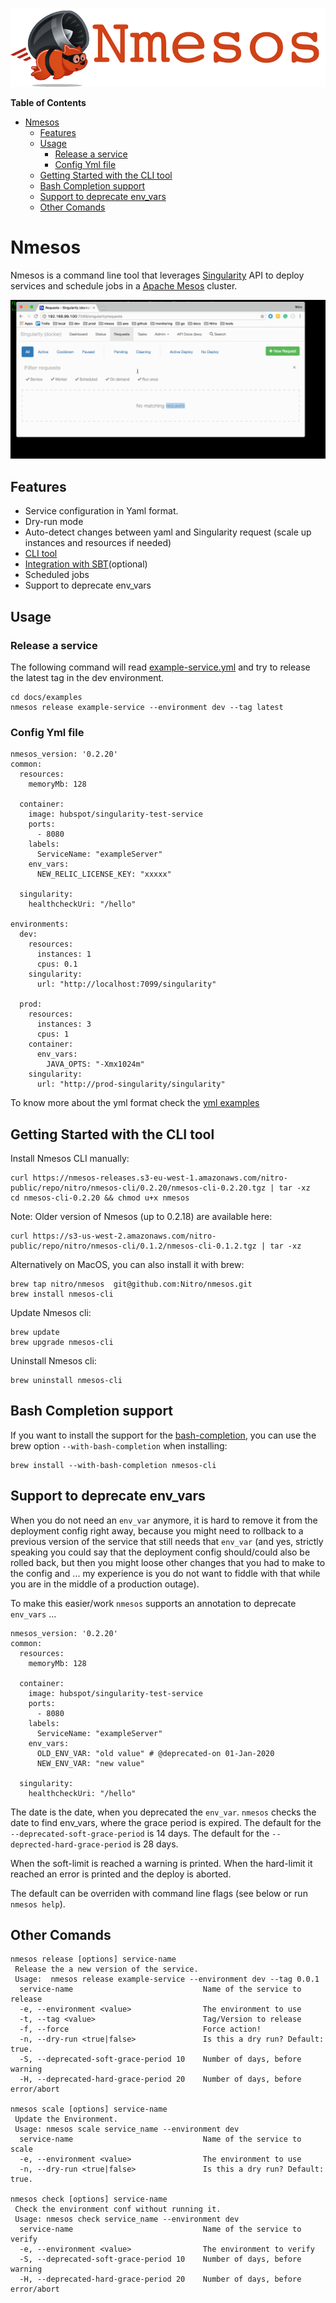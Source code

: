 ![NMesos Logo](docs/nmesos_logo.png)

<!-- markdown-toc start - Don't edit this section. Run M-x markdown-toc-refresh-toc -->
**Table of Contents**

- [Nmesos](#nmesos)
    - [Features](#features)
    - [Usage](#usage)
        - [Release a service](#release-a-service)
        - [Config Yml file](#config-yml-file)
    - [Getting Started with the CLI tool](#getting-started-with-the-cli-tool)
    - [Bash Completion support](#bash-completion-support)
    - [Support to deprecate env_vars](#support-to-deprecate-env_vars)
    - [Other Comands](#other-comands)

<!-- markdown-toc end -->

# Nmesos

Nmesos is a command line tool that leverages [Singularity](https://github.com/HubSpot/Singularity) API to deploy services and schedule jobs in a [Apache Mesos](http://mesos.apache.org/) cluster.

![Terminal output](docs/nmesos-cli-example.gif)

## Features

* Service configuration in Yaml format.
* Dry-run mode
* Auto-detect changes between yaml and Singularity request (scale up instances and resources if needed)
* [CLI tool](cli/)
* [Integration with SBT](sbt-plugin/)(optional)
* Scheduled jobs
* Support to deprecate env_vars

## Usage

### Release a service

The following command will read [example-service.yml](docs/examples/example-service.yml)
and try to release the latest tag in the dev environment.

```
cd docs/examples
nmesos release example-service --environment dev --tag latest
```

### Config Yml file

```
nmesos_version: '0.2.20'
common:
  resources:
    memoryMb: 128

  container:
    image: hubspot/singularity-test-service
    ports:
      - 8080
    labels:
      ServiceName: "exampleServer"
    env_vars:
      NEW_RELIC_LICENSE_KEY: "xxxxx"

  singularity:
    healthcheckUri: "/hello"

environments:
  dev:
    resources:
      instances: 1
      cpus: 0.1
    singularity:
      url: "http://localhost:7099/singularity"

  prod:
    resources:
      instances: 3
      cpus: 1
    container:
      env_vars:
        JAVA_OPTS: "-Xmx1024m" 
    singularity:
      url: "http://prod-singularity/singularity"
```

To know more about the yml format check the [yml examples](docs/examples)

## Getting Started with the CLI tool

Install Nmesos CLI manually:
```
curl https://nmesos-releases.s3-eu-west-1.amazonaws.com/nitro-public/repo/nitro/nmesos-cli/0.2.20/nmesos-cli-0.2.20.tgz | tar -xz
cd nmesos-cli-0.2.20 && chmod u+x nmesos
```

Note: Older version of Nmesos (up to 0.2.18) are available here:
```
curl https://s3-us-west-2.amazonaws.com/nitro-public/repo/nitro/nmesos-cli/0.1.2/nmesos-cli-0.1.2.tgz | tar -xz
```

Alternatively on MacOS, you can also install it with brew:

```
brew tap nitro/nmesos  git@github.com:Nitro/nmesos.git
brew install nmesos-cli
```

Update Nmesos cli:

```
brew update
brew upgrade nmesos-cli
```

Uninstall Nmesos cli:

```
brew uninstall nmesos-cli
```

## Bash Completion support

If you want to install the support for the [bash-completion](contrib/etc/bash_completion.d/nmesos), you can use the brew option `--with-bash-completion` when installing:

```
brew install --with-bash-completion nmesos-cli
```

## Support to deprecate env_vars

When you do not need an `env_var` anymore, it is hard to remove it from the deployment config right away, because you might need to rollback to a previous version of the service that still needs that `env_var` (and yes, strictly speaking you could say that the deployment config should/could also be rolled back, but then you might loose other changes that you had to make to the config and ... my experience is you do not want to fiddle with that while you are in the middle of a production outage).

To make this easier/work `nmesos` supports an annotation to deprecate `env_vars` ...

```
nmesos_version: '0.2.20'
common:
  resources:
    memoryMb: 128

  container:
    image: hubspot/singularity-test-service
    ports:
      - 8080
    labels:
      ServiceName: "exampleServer"
    env_vars:
      OLD_ENV_VAR: "old value" # @deprecated-on 01-Jan-2020
      NEW_ENV_VAR: "new value"

  singularity:
    healthcheckUri: "/hello"
```

The date is the date, when you deprecated the `env_var`. `nmesos` checks the date to find env_vars, where the grace period is expired. The default for the `--deprecated-soft-grace-period` is 14 days. The default for the `--deprected-hard-grace-period` is 28 days.

When the soft-limit is reached a warning is printed. When the hard-limit it reached an error is printed and the deploy is aborted.

The default can be overriden with command line flags (see below or run `nmesos help`).

## Other Comands

```
nmesos release [options] service-name
 Release the a new version of the service.
 Usage:  nmesos release example-service --environment dev --tag 0.0.1
  service-name                             Name of the service to release
  -e, --environment <value>                The environment to use
  -t, --tag <value>                        Tag/Version to release
  -f, --force                              Force action!
  -n, --dry-run <true|false>               Is this a dry run? Default: true.
  -S, --deprecated-soft-grace-period 10    Number of days, before warning
  -H, --deprecated-hard-grace-period 20    Number of days, before error/abort

nmesos scale [options] service-name
 Update the Environment.
 Usage: nmesos scale service_name --environment dev
  service-name                             Name of the service to scale
  -e, --environment <value>                The environment to use
  -n, --dry-run <true|false>               Is this a dry run? Default: true.

nmesos check [options] service-name
 Check the environment conf without running it.
 Usage: nmesos check service_name --environment dev
  service-name                             Name of the service to verify
  -e, --environment <value>                The environment to verify
  -S, --deprecated-soft-grace-period 10    Number of days, before warning
  -H, --deprecated-hard-grace-period 20    Number of days, before error/abort
```
